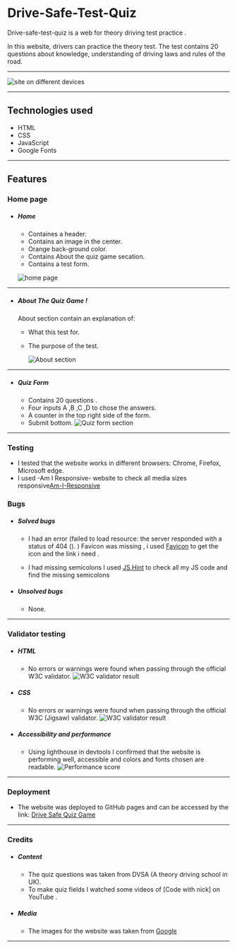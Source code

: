 # Drive-Safe-Test-Quiz
Drive-safe-test-quiz is a web for theory driving test practice .

In this website, drivers can practice the theory test. The test contains 20 questions about knowledge, understanding of driving laws and rules of the road.



---

![site on different devices](/assets/images/media.png)

---

## Technologies used

- HTML
- CSS
- JavaScript 
- Google Fonts

---



## Features

### Home page

- ##### Home

  - Containes a header.
  - Contains an image in the center.
  - Orange back-ground color.
  - Contains About the quiz game secation.
  - Contains a test form.
  

  ![home page](assets/images/homepag.png)
  
---

- ##### About The Quiz Game !
  About section contain an explanation of:
    - What this test for.
    - The purpose of the test.

      ![About section](assets/images/about.png)

---

- #####  Quiz Form
  - Contains 20 questions .
  - Four inputs A ,B ,C ,D to chose the answers.
  - A counter in the top right side of the form.
  - Submit bottom.
    ![Quiz form section](assets/images/quiz-form.png)



---




### Testing

- I tested that the website works in different browsers: Chrome, Firefox, Microsoft edge.
- I used -Am I Responsive- website to check all media sizes responsive[Am-I-Responsive](https://ui.dev/amiresponsive)


### Bugs

- ##### Solved bugs
  - I had an error (failed to load resource: the server responded with a status of 404 (). )
    Favicon was missing , i used [Favicon](https://favicon.io/) to get the icon and the link i need .

  - I had missing semicolons 
    I used [JS.Hint](https://jshint.com/) to check all my JS code and find the missing semicolons 

- ##### Unsolved bugs
  - None.

---

### Validator testing

- ##### HTML
  - No errors or warnings were found when passing through the official W3C validator.
    ![W3C validator result](assets/images/cheaker.png)
- ##### CSS
  - No errors or warnings were found when passing through the official W3C (Jigsaw) validator.
    ![W3C validator result](assets/images/c-checker.png)
- ##### Accessibility and performance
  - Using lighthouse in devtools I confirmed that the website is performing well, accessible and colors and fonts chosen are readable.
    ![Performance score](assets/images/lightthouse.png)

---

### Deployment

- The website was deployed to GitHub pages and can be accessed by the link: [Drive Safe Quiz Game](https://naifzaghmout.github.io/Drive-safe-quiz-game/)

---

### Credits

- ##### Content
  - The quiz questions was taken from DVSA (A theory driving school in UK).
  - To make quiz fields I watched some videos of [Code with nick] on YouTube .
- ##### Media
  - The images for the website was taken from [Google](https://www.google.com/search?hl=en&sxsrf=APwXEdcDO-XWNC_BbNB2RjPJEdPWY6FS6w:1688130478926&q=theory+driving+test&tbm=isch&sa=X&ved=2ahUKEwjcgp-MiOv_AhWwh_0HHTQXBDEQ0pQJegQICxAB&biw=1707&bih=837&dpr=1.13)
  

---



[def]: ../